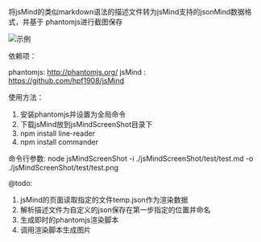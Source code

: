 
将jsMind的类似markdown语法的描述文件转为jsMind支持的jsonMind数据格式，并基于 phantomjs进行截图保存

![示例](https://raw.github.com/hpf1908/jsMindScreenShot/master/test/test.png)

依赖项：

phantomjs: http://phantomjs.org/
jsMind   : https://github.com/hpf1908/jsMind

使用方法：

1. 安装phantomjs并设置为全局命令
2. 下载jsMind放到jsMindScreenShot目录下
3. npm install line-reader
4. npm install commander

命令行参数: node jsMindScreenShot -i ./jsMindScreenShot/test/test.md -o ./jsMindScreenShot/test/test.png

@todo:

1. jsMind的页面读取指定的文件temp.json作为渲染数据
2. 解析描述文件为自定义的json保存在第一步指定的位置并命名
3. 生成即时的phantomjs渲染脚本
4. 调用渲染脚本生成图片

 
